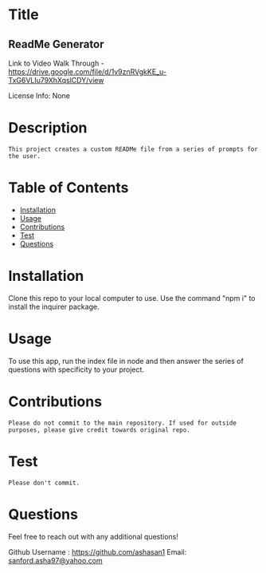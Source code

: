 
# Title
   ## ReadMe Generator

Link to Video Walk Through - https://drive.google.com/file/d/1v9znRVgkKE_u-TxG6VLIu79XhXqslCDY/view


   License Info: None

# Description
    This project creates a custom READMe file from a series of prompts for the user.

# Table of Contents
* [Installation](#Installation)
* [Usage](#Usage)
* [Contributions](#Contributions)
* [Test](#Test)
* [Questions](#Questions)

# Installation
Clone this repo to your local computer to use. Use the command "npm i" to install the inquirer package.


# Usage
To use this app, run the index file in node and then answer the series of questions with specificity to your project.


# Contributions
    Please do not commit to the main repository. If used for outside purposes, please give credit towards original repo.

# Test
    Please don't commit.

 # Questions

 Feel free to reach out with any additional questions!

 Github Username : https://github.com/ashasan1
 Email: sanford.asha97@yahoo.com
 